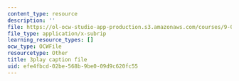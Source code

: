 ```yaml
---
content_type: resource
description: ''
file: https://ol-ocw-studio-app-production.s3.amazonaws.com/courses/9-00-introduction-to-psychology-fall-2004/efe4fbcd02be568b9be009d9c620fc55_10497.vtt
file_type: application/x-subrip
learning_resource_types: []
ocw_type: OCWFile
resourcetype: Other
title: 3play caption file
uid: efe4fbcd-02be-568b-9be0-09d9c620fc55
---
```

